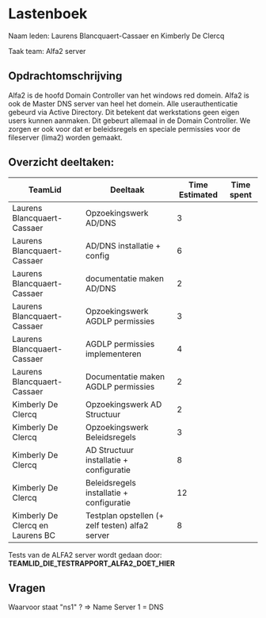 # Lastenboek

Naam leden: Laurens Blancquaert-Cassaer en Kimberly De Clercq

Taak team: Alfa2 server

## Opdrachtomschrijving
Alfa2 is de hoofd Domain Controller van het windows red domein. Alfa2 is ook de Master DNS server van heel het domein.
Alle userauthenticatie gebeurd via Active Directory. Dit betekent dat werkstations geen eigen users kunnen aanmaken. Dit gebeurt allemaal in de Domain Controller. We zorgen er ook voor dat er beleidsregels en speciale permissies voor de fileserver (lima2) worden gemaakt.

## Overzicht deeltaken:
| TeamLid                     | Deeltaak          | Time Estimated | Time spent  |
| --------------              | --------------    | -------------- | --------------|
| Laurens Blancquaert-Cassaer | Opzoekingswerk AD/DNS   | 3        |               |
| Laurens Blancquaert-Cassaer | AD/DNS installatie + config   |  6 |               |
| Laurens Blancquaert-Cassaer | documentatie maken AD/DNS  |  2    |               |
| Laurens Blancquaert-Cassaer | Opzoekingswerk AGDLP permissies | 3 |              |
| Laurens Blancquaert-Cassaer | AGDLP permissies implementeren  | 4 |              |
| Laurens Blancquaert-Cassaer | Documentatie maken AGDLP permissies | 2 |          |
| Kimberly De Clercq | Opzoekingswerk AD Structuur | 2  |    |
| Kimberly De Clercq | Opzoekingswerk Beleidsregels | 3 |    |
| Kimberly De Clercq | AD Structuur installatie + configuratie | 8 |    |
| Kimberly De Clercq | Beleidsregels installatie + configuratie | 12 |    |
| Kimberly De Clercq en Laurens BC  | Testplan opstellen (+ zelf testen) alfa2 server | 8  |    |

Tests van de ALFA2 server wordt gedaan door: **TEAMLID_DIE_TESTRAPPORT_ALFA2_DOET_HIER**

## Vragen
Waarvoor staat "ns1" ?   => Name Server 1 = DNS
